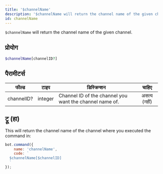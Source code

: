 ```yaml
---
title: '$channelName'
description: '$channelName will return the channel name of the given channel.'
id: channelName
---
```


`$channelName` will return the channel name of the given channel.

## प्रोयोग

```php
$channelName[channelID?]
```

## पैरामीटर्स

| फील्ड      | टाइप    | डिस्क्रिप्शन                                            |    चाहिए     |
| ---------- | ------- | ------------------------------------------------------- |:------------:|
| channelID? | integer | Channel ID of the channel you want the channel name of. | असत्य (नहीं) |

## ट्रू (हा)

This will return the channel name of the channel where you executed the command in:

```javascript
bot.command({
    name: 'channelName',
    code: `
  $channelName[$channelID]
  `
});
```